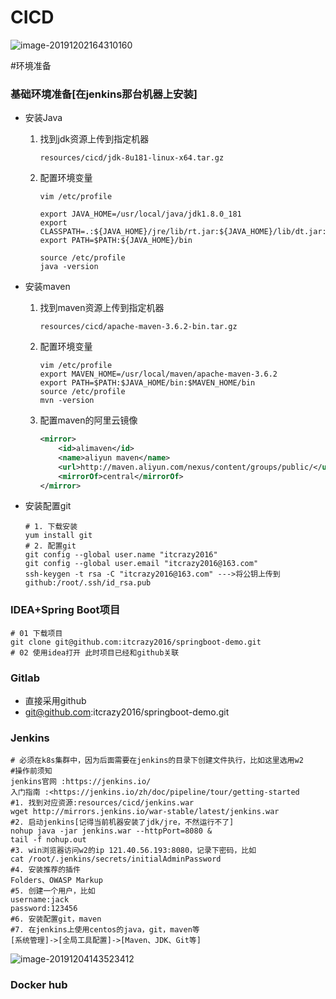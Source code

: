 # CICD

![image-20191202164310160](/Users/dingyuanjie/Documents/study/github/woodyprogram/img/image-20191202164310160.png)

#环境准备

### 基础环境准备[在jenkins那台机器上安装] 

* 安装Java

  1. 找到jdk资源上传到指定机器 

     ```shell
     resources/cicd/jdk-8u181-linux-x64.tar.gz
     ```

  2. 配置环境变量

     ```shell
     vim /etc/profile
     
     export JAVA_HOME=/usr/local/java/jdk1.8.0_181
     export CLASSPATH=.:${JAVA_HOME}/jre/lib/rt.jar:${JAVA_HOME}/lib/dt.jar:${JAVA_HOME}/lib/tools.jar
     export PATH=$PATH:${JAVA_HOME}/bin
     
     source /etc/profile
     java -version
     ```

* 安装maven

  1. 找到maven资源上传到指定机器 

     ```shell
     resources/cicd/apache-maven-3.6.2-bin.tar.gz
     ```

  2. 配置环境变量 

     ```shell
     vim /etc/profile
     export MAVEN_HOME=/usr/local/maven/apache-maven-3.6.2
     export PATH=$PATH:$JAVA_HOME/bin:$MAVEN_HOME/bin
     source /etc/profile
     mvn -version
     ```

  3. 配置maven的阿里云镜像 

     ```xml
     <mirror>
         <id>alimaven</id>
         <name>aliyun maven</name>
         <url>http://maven.aliyun.com/nexus/content/groups/public/</url>
         <mirrorOf>central</mirrorOf>
     </mirror>
     ```

* 安装配置git 

  ```shell
  # 1. 下载安装
  yum install git
  # 2. 配置git
  git config --global user.name "itcrazy2016"
  git config --global user.email "itcrazy2016@163.com"
  ssh-keygen -t rsa -C "itcrazy2016@163.com" --->将公钥上传到github:/root/.ssh/id_rsa.pub
  ```

### IDEA+Spring Boot项目 

```shell
# 01 下载项目
git clone git@github.com:itcrazy2016/springboot-demo.git
# 02 使用idea打开 此时项目已经和github关联
```

### Gitlab

* 直接采用github 
* git@github.com:itcrazy2016/springboot-demo.git 

### Jenkins 

```shell
# 必须在k8s集群中，因为后面需要在jenkins的目录下创建文件执行，比如这里选用w2
#操作前须知
jenkins官网 :https://jenkins.io/
入门指南 :<https://jenkins.io/zh/doc/pipeline/tour/getting-started
#1. 找到对应资源:resources/cicd/jenkins.war
wget http://mirrors.jenkins.io/war-stable/latest/jenkins.war
#2. 启动jenkins[记得当前机器安装了jdk/jre，不然运行不了]
nohup java -jar jenkins.war --httpPort=8080 &
tail -f nohup.out
#3. win浏览器访问w2的ip 121.40.56.193:8080，记录下密码，比如
cat /root/.jenkins/secrets/initialAdminPassword
#4. 安装推荐的插件
Folders、OWASP Markup
#5. 创建一个用户，比如
username:jack
password:123456
#6. 安装配置git，maven
#7. 在jenkins上使用centos的java，git，maven等
[系统管理]->[全局工具配置]->[Maven、JDK、Git等]
```

![image-20191204143523412](/Users/dingyuanjie/Documents/study/github/woodyprogram/img/image-20191204143523412.png)

### Docker hub










